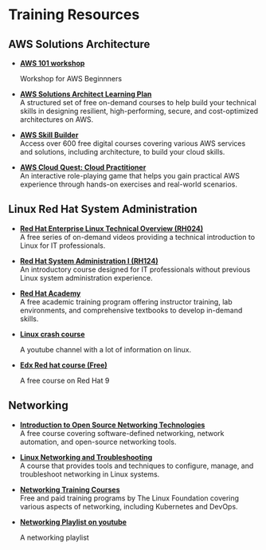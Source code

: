 # Training Resources

## AWS Solutions Architecture
- **[AWS 101 workshop](https://catalog.workshops.aws/aws101/en-US)**

  Workshop for AWS Beginnners

- **[AWS Solutions Architect Learning Plan](https://aws.amazon.com/training/learn-about/architect/)**  
  A structured set of free on-demand courses to help build your technical skills in designing resilient, high-performing, secure, and cost-optimized architectures on AWS.

- **[AWS Skill Builder](https://skillbuilder.aws/)**  
  Access over 600 free digital courses covering various AWS services and solutions, including architecture, to build your cloud skills.

- **[AWS Cloud Quest: Cloud Practitioner](https://aws.amazon.com/blogs/training-and-certification/make-the-most-of-free-training-from-aws-training-and-certification/)**  
  An interactive role-playing game that helps you gain practical AWS experience through hands-on exercises and real-world scenarios.

## Linux Red Hat System Administration

- **[Red Hat Enterprise Linux Technical Overview (RH024)](https://www.redhat.com/en/services/training/red-hat-enterprise-linux)**  
  A free series of on-demand videos providing a technical introduction to Linux for IT professionals.

- **[Red Hat System Administration I (RH124)](https://www.redhat.com/en/services/training/rh124-red-hat-system-administration-i)**  
  An introductory course designed for IT professionals without previous Linux system administration experience.

- **[Red Hat Academy](https://www.redhat.com/en/blog/red-hat-provides-free-learning-opportunities)**  
  A free academic training program offering instructor training, lab environments, and comprehensive textbooks to develop in-demand skills.
- **[Linux crash course](https://www.youtube.com/playlist?list=PLT98CRl2KxKHKd_tH3ssq0HPrThx2hESW)**
  
  A youtube channel with a lot of information on linux.
- **[Edx Red hat course (Free)](https://www.edx.org/learn/linux/red-hat-fundamentals-of-red-hat-enterprise-linux)**

  A free course on Red Hat 9

## Networking

- **[Introduction to Open Source Networking Technologies](https://training.linuxfoundation.org/training/introduction-to-open-source-networking-technologies/)**  
  A free course covering software-defined networking, network automation, and open-source networking tools.

- **[Linux Networking and Troubleshooting](https://www.pluralsight.com/cloud-guru/courses/linux-networking-and-troubleshooting)**  
  A course that provides tools and techniques to configure, manage, and troubleshoot networking in Linux systems.

- **[Networking Training Courses](https://training.linuxfoundation.org/networking/)**  
  Free and paid training programs by The Linux Foundation covering various aspects of networking, including Kubernetes and DevOps.

- **[Networking Playlist on youtube](https://www.youtube.com/playlist?list=PLIFyRwBY_4bRLmKfP1KnZA6rZbRHtxmXi)**

  A networking playlist 
